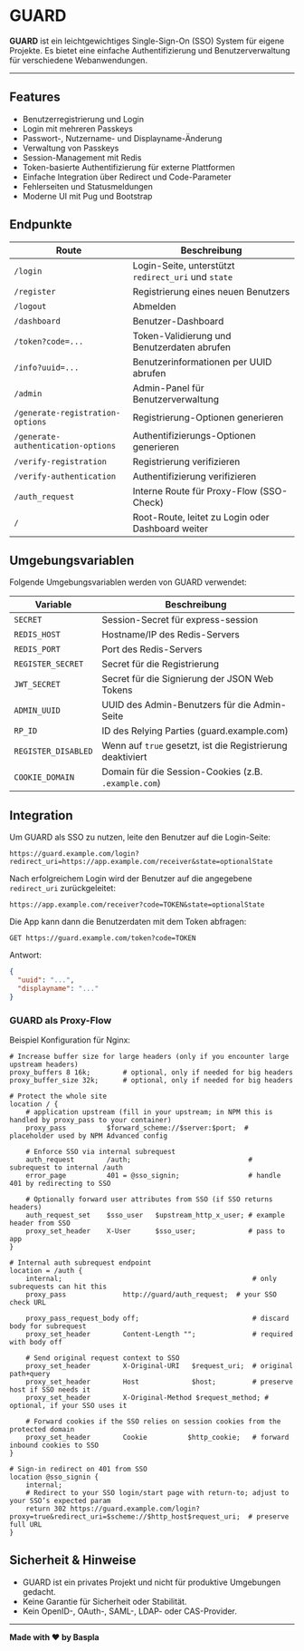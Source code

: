 # GUARD

**GUARD** ist ein leichtgewichtiges Single-Sign-On (SSO) System für eigene Projekte. Es bietet eine einfache Authentifizierung und Benutzerverwaltung für verschiedene Webanwendungen.

---

## Features

- Benutzerregistrierung und Login
- Login mit mehreren Passkeys
- Passwort-, Nutzername- und Displayname-Änderung
- Verwaltung von Passkeys
- Session-Management mit Redis
- Token-basierte Authentifizierung für externe Plattformen
- Einfache Integration über Redirect und Code-Parameter
- Fehlerseiten und Statusmeldungen
- Moderne UI mit Pug und Bootstrap

## Endpunkte

| Route                              | Beschreibung                                       |
|------------------------------------|----------------------------------------------------|
| `/login`                           | Login-Seite, unterstützt `redirect_uri` und `state`|
| `/register`                        | Registrierung eines neuen Benutzers                |
| `/logout`                          | Abmelden                                           |
| `/dashboard`                       | Benutzer-Dashboard                                 |
| `/token?code=...`                  | Token-Validierung und Benutzerdaten abrufen        |
| `/info?uuid=...`                   | Benutzerinformationen per UUID abrufen             |
| `/admin`                           | Admin-Panel für Benutzerverwaltung                 |
| `/generate-registration-options`   | Registrierung-Optionen generieren                  |
| `/generate-authentication-options` | Authentifizierungs-Optionen generieren             |
| `/verify-registration`             | Registrierung verifizieren                         |
| `/verify-authentication`           | Authentifizierung verifizieren                     |
| `/auth_request`                    | Interne Route für Proxy-Flow (SSO-Check)           |
| `/`                                | Root-Route, leitet zu Login oder Dashboard weiter  |

## Umgebungsvariablen

Folgende Umgebungsvariablen werden von GUARD verwendet:

| Variable            | Beschreibung                                               |
|---------------------|------------------------------------------------------------|
| `SECRET`            | Session-Secret für express-session                         |
| `REDIS_HOST`        | Hostname/IP des Redis-Servers                              |
| `REDIS_PORT`        | Port des Redis-Servers                                     |
| `REGISTER_SECRET`   | Secret für die Registrierung                               |
| `JWT_SECRET`        | Secret für die Signierung der JSON Web Tokens              |
| `ADMIN_UUID`        | UUID des Admin-Benutzers für die Admin-Seite               |
| `RP_ID`             | ID des Relying Parties (guard.example.com)                 |
| `REGISTER_DISABLED` | Wenn auf `true` gesetzt, ist die Registrierung deaktiviert |
| `COOKIE_DOMAIN`     | Domain für die Session-Cookies (z.B. `.example.com`)       |

## Integration

Um GUARD als SSO zu nutzen, leite den Benutzer auf die Login-Seite:

```text
https://guard.example.com/login?redirect_uri=https://app.example.com/receiver&state=optionalState
```

Nach erfolgreichem Login wird der Benutzer auf die angegebene `redirect_uri` zurückgeleitet:

```text
https://app.example.com/receiver?code=TOKEN&state=optionalState
```

Die App kann dann die Benutzerdaten mit dem Token abfragen:

```text
GET https://guard.example.com/token?code=TOKEN
```

Antwort:

```json
{
  "uuid": "...",
  "displayname": "..."
}
```

### GUARD als Proxy-Flow

Beispiel Konfiguration für Nginx:

```nginx
# Increase buffer size for large headers (only if you encounter large upstream headers)
proxy_buffers 8 16k;        # optional, only if needed for big headers
proxy_buffer_size 32k;      # optional, only if needed for big headers

# Protect the whole site
location / {
    # application upstream (fill in your upstream; in NPM this is handled by proxy_pass to your container)
    proxy_pass          $forward_scheme://$server:$port;  # placeholder used by NPM Advanced config

    # Enforce SSO via internal subrequest
    auth_request        /auth;                             # subrequest to internal /auth
    error_page          401 = @sso_signin;                 # handle 401 by redirecting to SSO

    # Optionally forward user attributes from SSO (if SSO returns headers)
    auth_request_set    $sso_user   $upstream_http_x_user; # example header from SSO
    proxy_set_header    X-User      $sso_user;             # pass to app
}

# Internal auth subrequest endpoint
location = /auth {
    internal;                                               # only subrequests can hit this
    proxy_pass              http://guard/auth_request;  # your SSO check URL

    proxy_pass_request_body off;                            # discard body for subrequest
    proxy_set_header        Content-Length "";              # required with body off

    # Send original request context to SSO
    proxy_set_header        X-Original-URI   $request_uri;  # original path+query
    proxy_set_header        Host             $host;         # preserve host if SSO needs it
    proxy_set_header        X-Original-Method $request_method; # optional, if your SSO uses it

    # Forward cookies if the SSO relies on session cookies from the protected domain
    proxy_set_header        Cookie          $http_cookie;   # forward inbound cookies to SSO
}

# Sign-in redirect on 401 from SSO
location @sso_signin {
    internal;
    # Redirect to your SSO login/start page with return-to; adjust to your SSO’s expected param
    return 302 https://guard.example.com/login?proxy=true&redirect_uri=$scheme://$http_host$request_uri;  # preserve full URL
}
```

## Sicherheit & Hinweise

- GUARD ist ein privates Projekt und nicht für produktive Umgebungen gedacht.
- Keine Garantie für Sicherheit oder Stabilität.
- Kein OpenID-, OAuth-, SAML-, LDAP- oder CAS-Provider.

---

**Made with ❤️ by Baspla**